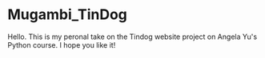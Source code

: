 # Mugambi_TinDog

Hello. This is my peronal take on the Tindog website project on Angela Yu's Python course.
I hope you like it!
